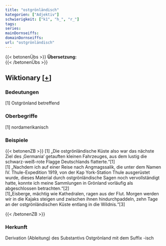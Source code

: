 ```yaml
---
title: "ostgrönländisch"
kategorien: ["Adjektiv"]
schwierigkeit: ["k1", "h_", "r_"]
tags:
series:
mainDornseiffs:
domainDornseiffs:
url: "ostgrönländisch"
---
```


{{< betonenÜbs >}}
**Übersetzung:**  
{{< /betonenÜbs >}}

## Wiktionary [[+](https://de.wiktionary.org/wiki/ostgrönländisch)]

### Bedeutungen
[1] Ostgrönland betreffend  

### Oberbegriffe
[1] nordamerikanisch  

### Beispiele
{{< betonenZB >}}
[1] „Die ostgrönländische Küste also war das nächste Ziel des ‚Germania‘ getauften kleinen Fahrzeuges, aus dem lustig die schwarz-weiß-rote Flagge Deutschlands flatterte.“[1]  
[1] „Nachdem ich auf einer Reise nach Angmagssalik, die unter dem Namen IV. Thule-Expedition 1919, von der Kap York-Station Thule ausgerüstet wurde, dieses Material durch ostgrönländische Sagen noch vervollständigt hatte, konnte ich meine Sammlungen in Grönland vorläufig als abgeschlossen betrachten.“[2]  
[1]„Eisberge, mächtig wie Kathedralen, ragen aus der Flut. Morgen werden wir in die Kajaks steigen und zwischen ihnen hindurchpaddeln, zehn Tage an der ostgrönländischen Küste entlang in die Wildnis.“[3]  

{{< /betonenZB >}}
### Herkunft
Derivation (Ableitung) des Substantivs Ostgrönland mit dem Suffix -isch  


